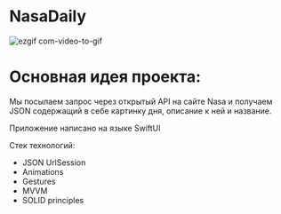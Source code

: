 # NasaDaily
![ezgif com-video-to-gif](https://user-images.githubusercontent.com/92388527/236627451-2f22f3e7-8271-44e5-ab97-540fc045afbb.gif)




# Основная идея проекта:
Мы посылаем запрос через открытый API на сайте Nasa и получаем JSON содержащий в себе картинку дня, описание к ней и название. 

Приложение написано на языке SwiftUI

Стек технологий:
- JSON UrlSession 
- Animations
- Gestures 
- MVVM
- SOLID principles


